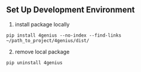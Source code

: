 ## Set Up Development Environment
1. install package locally
```
pip install 4genius --no-index --find-links ~/path_to_project/4genius/dist/
```
2. remove local package
```
pip uninstall 4genius
```